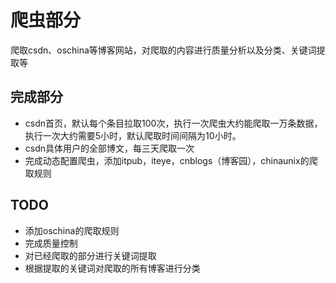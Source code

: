 # 爬虫部分
爬取csdn、oschina等博客网站，对爬取的内容进行质量分析以及分类、关键词提取等

## 完成部分
- csdn首页，默认每个条目拉取100次，执行一次爬虫大约能爬取一万条数据，执行一次大约需要5小时，默认爬取时间间隔为10小时。
- csdn具体用户的全部博文，每三天爬取一次
- 完成动态配置爬虫，添加itpub，iteye，cnblogs（博客园），chinaunix的爬取规则

## TODO
- 添加oschina的爬取规则
- 完成质量控制
- 对已经爬取的部分进行关键词提取
- 根据提取的关键词对爬取的所有博客进行分类